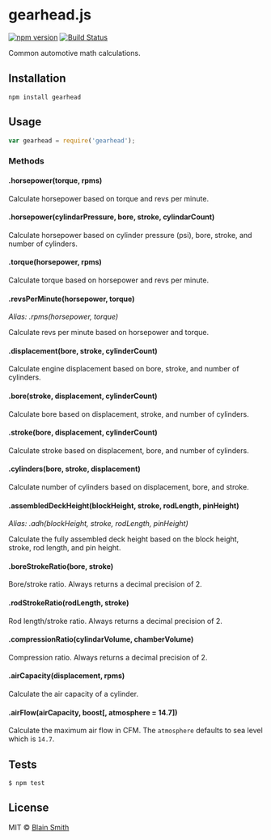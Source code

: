# gearhead.js

[![npm version][npm-badge]][npm-url]
[![Build Status][travis-badge]][travis-url]

Common automotive math calculations.

## Installation

```
npm install gearhead
```

## Usage

```js
var gearhead = require('gearhead');
```

### Methods

#### .horsepower(torque, rpms)

Calculate horsepower based on torque and revs per minute.

#### .horsepower(cylindarPressure, bore, stroke, cylindarCount)

Calculate horsepower based on cylinder pressure (psi), bore, stroke, and number of cylinders.

#### .torque(horsepower, rpms)

Calculate torque based on horsepower and revs per minute.

#### .revsPerMinute(horsepower, torque)

*Alias: .rpms(horsepower, torque)*

Calculate revs per minute based on horsepower and torque.

#### .displacement(bore, stroke, cylinderCount)

Calculate engine displacement based on bore, stroke, and number of cylinders.

#### .bore(stroke, displacement, cylinderCount)

Calculate bore based on displacement, stroke, and number of cylinders.

#### .stroke(bore, displacement, cylinderCount)

Calculate stroke based on displacement, bore, and number of cylinders.

#### .cylinders(bore, stroke, displacement)

Calculate number of cylinders based on displacement, bore, and stroke.

#### .assembledDeckHeight(blockHeight, stroke, rodLength, pinHeight)

*Alias: .adh(blockHeight, stroke, rodLength, pinHeight)*

Calculate the fully assembled deck height based on the block height, stroke, rod length, and pin height.

#### .boreStrokeRatio(bore, stroke)

Bore/stroke ratio. Always returns a decimal precision of 2.

#### .rodStrokeRatio(rodLength, stroke)

Rod length/stroke ratio. Always returns a decimal precision of 2.

#### .compressionRatio(cylindarVolume, chamberVolume)

Compression ratio. Always returns a decimal precision of 2.

#### .airCapacity(displacement, rpms)

Calculate the air capacity of a cylinder.

#### .airFlow(airCapacity, boost[, atmosphere = 14.7])

Calculate the maximum air flow in CFM. The `atmosphere` defaults to sea level which is `14.7`.

## Tests

```
$ npm test
```

[travis-badge]: https://api.travis-ci.org/blainsmith/gearhead.svg
[travis-url]: https://travis-ci.org/blainsmith/gearhead
[npm-badge]: https://badge.fury.io/js/gearhead.svg
[npm-url]: https://badge.fury.io/js/gearhead


## License

MIT © [Blain Smith](http://blainsmith.com)
